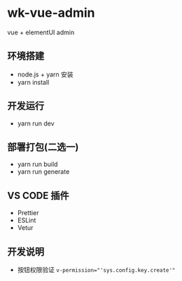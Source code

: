 # wk-vue-admin
vue + elementUI admin

## 环境搭建
* node.js + yarn 安装
* yarn install

## 开发运行
* yarn run dev

## 部署打包(二选一)
* yarn run build
* yarn run generate

## VS CODE 插件

* Prettier
* ESLint
* Vetur

## 开发说明

* 按钮权限验证 `v-permission="'sys.config.key.create'"`
